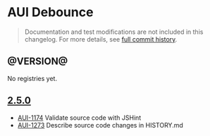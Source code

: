 # AUI Debounce

> Documentation and test modifications are not included in this changelog. For more details, see [full commit history](https://github.com/liferay/alloy-ui/commits/master/src/aui-debounce).

## @VERSION@

No registries yet.

## [2.5.0](https://github.com/liferay/alloy-ui/releases/tag/2.5.0)

* [AUI-1174](https://issues.liferay.com/browse/AUI-1174) Validate source code with JSHint
* [AUI-1273](https://issues.liferay.com/browse/AUI-1273) Describe source code changes in HISTORY.md